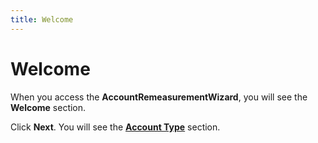 ```yaml
---
title: Welcome
---
```


# Welcome


When you access the **Account****Remeasurement****Wizard**, you will see the **Welcome** section.


Click **Next**. You will see the  [**Account Type**]({{site.acc_baseurl}}/account-remeasurement/wizard/account_type_account_remeasurement_wizard_utility.html) section.
